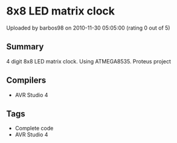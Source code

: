 # 8x8 LED matrix clock

Uploaded by barbos98 on 2010-11-30 05:05:00 (rating 0 out of 5)

## Summary

4 digit 8x8 LED matrix clock. Using ATMEGA8535. Proteus project

## Compilers

- AVR Studio 4

## Tags

- Complete code
- AVR Studio 4

